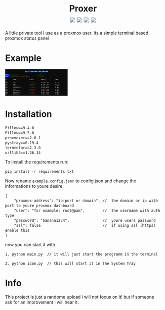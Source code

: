 
<h1 align="center">
    Proxer
    <br>
    <div align="center">
    <img src="https://img.shields.io/badge/Python-3.10.6-blue" align="center"/>
    <img src="https://img.shields.io/badge/proxmoxer-2.0.1-orange" align="center"/>
    <img src="https://img.shields.io/badge/Developing-only on request-brightgreen" align="center"/>
    <img src="https://img.shields.io/badge/Version-1.0-green" align="center"/>
    </div>
</h1>

A little private tool i use as a proxmox user. Its a simple terminal based proxmox status panel

# Example
<img src="https://raw.githubusercontent.com/AIO-Develope/Proxer/main/images/proxer.PNG" width="40%" height="40%"/>

# Installation
```
Pillow==9.4.0
Pillow==9.5.0
proxmoxer==2.0.1
pystray==0.19.4
termcolor==2.3.0
urllib3==1.26.14
```
To install the requirements run:
```
pip install -r requirements.txt
```

Now rename ```example.config.json``` to config.json and change the informations to youre desire.

```
{
    "proxmox-address": "ip:port or domain", //  the domain or ip with port to youre proxmox dashboard
    "user": "for example: root@pam",        //  the username with auth type
    "password": "banana1234",               //  youre users password
    "ssl": false                            //  if using ssl (https) enable this
}
```
now you can start it with
```
1. python main.py  // it will just start the programm in the terminal
```
```
2. python icon.py  // this will start it in the System Tray
```
# Info

This project is just a randome upload i will not focus on it! but if someone ask for an improvement i will hear it.
